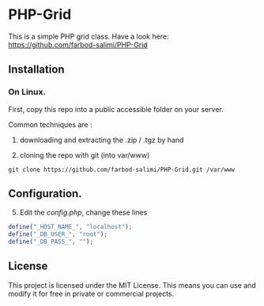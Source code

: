 PHP-Grid
========
This is a simple PHP grid class.
Have a look here: https://github.com/farbod-salimi/PHP-Grid


## Installation

### On Linux.

First, copy this repo into a public accessible folder on your server.

Common techniques are : 

1) downloading and extracting the .zip / .tgz by hand

2) cloning the repo with git (into var/www)

```
git clone https://github.com/farbod-salimi/PHP-Grid.git /var/www
```

## Configuration.
5. Edit the *config.php*, change these lines
```php
define("_HOST_NAME_", "localhost");
define("_DB_USER_", "root");
define("_DB_PASS_", "");
```


## License

This project is licensed under the MIT License.
This means you can use and modify it for free in private or commercial projects.
